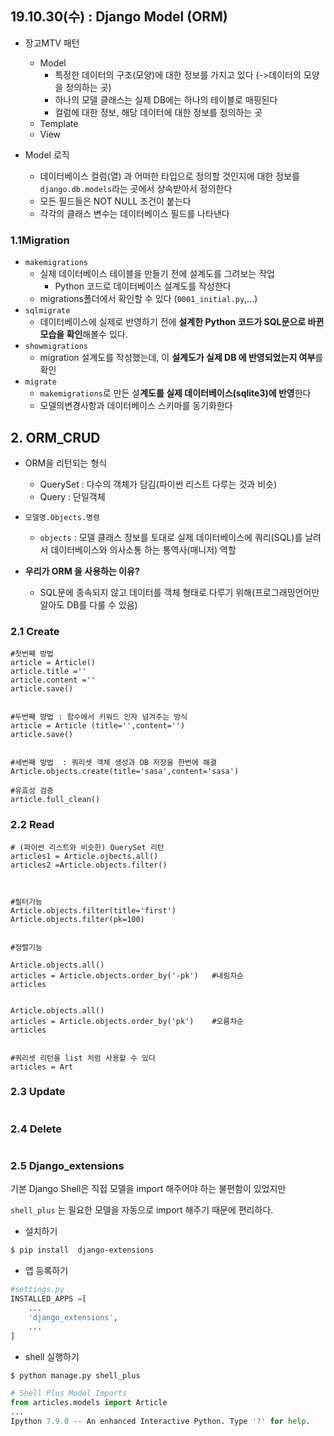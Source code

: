 ## 19.10.30(수) : Django Model (ORM)

- 장고MTV 패턴
  - Model
    - 특정한 데이터의 구조(모양)에 대한 정보를 가지고 있다 (->데이터의 모양을 정의하는 곳)
    - 하나의 모델 클래스는 실제 DB에는 하나의 테이블로 매핑된다
    - 컬럼에 대한 정보, 해당 데이터에 대한 정보를 정의하는 곳
  - Template
  - View

- Model 로직
  -   데이터베이스 컬럼(열) 과 어떠한 타입으로 정의할 것인지에 대한 정보를 `django.db.models`라는 곳에서 상속받아서 정의한다
  - 모든 필드들은 NOT NULL 조건이 붙는다
  - 각각의 클래스 변수는 데이터베이스 필드를 나타낸다

### 1.1Migration

 - `makemigrations`
    - 실제 데이터베이스 테이블을 만들기 전에 설계도를 그려보는 작업	
      	- Python 코드로 데이터베이스 설계도를 작성한다
   - migrations폴더에서 확인할 수 있다 (`0001_initial.py`,...)
- `sqlmigrate`
  - 데이터베이스에 실제로 반영하기 전에 **설계한 Python 코드가 SQL문으로 바뀐 모습을 확인**해볼수 있다.
- `showmigrations`
  - migration 설계도를 작성했는데, 이 **설계도가 실제 DB 에 반영되었는지 여부**를 확인
- `migrate`
  - `makemigrations`로 만든 설**계도를 실제 데이터베이스(sqlite3)에 반영**한다
  - 모델의변경사항과 데이터베이스 스키마를 동기화한다

## 2. ORM_CRUD

- ORM을 리턴되는 형식

  - QuerySet : 다수의 객체가 담김(파이썬 리스트 다루는 것과 비슷)
  - Query : 단일객체

- `모델명.Objects.명령`

  - `objects` : 모델 클래스 정보를 토대로 실제 데이터베이스에 쿼리(SQL)를 날려서 데이터베이스와 의사소통 하는 통역사(매니저) 역할

- **우리가 ORM 을 사용하는 이유?**

  - SQL문에 종속되지 않고 데이터를 객체 형태로 다루기 위해(프로그래밍언어만 알아도 DB를 다룰 수 있음)
    
### 2.1  Create

  ```sqlite
  #첫번째 방법
  article = Article()
  article.title =''
  article.content =''
  article.save()
  
  
  #두번째 방법 : 함수에서 키워드 인자 넘겨주는 방식
  article = Article (title='',content='')
  article.save()
  
  
  #세번째 방법  : 쿼리셋 객체 생성과 DB 저장을 한번에 해결
  Article.objects.create(title='sasa',content='sasa')
  ```

  ```sqlite
  #유효성 검증
  article.full_clean()
  ```

  

### 2.2 Read

```sqlite
# (파이썬 리스트와 비슷한) QuerySet 리턴
articles1 = Article.ojbects.all()
articles2 =Article.objects.filter()



#필터기능
Article.objects.filter(title='first')
Article.objects.filter(pk=100)


#정렬기능 

Article.objects.all()
articles = Article.objects.order_by('-pk')   #내림차순
articles


Article.objects.all()
articles = Article.objects.order_by('pk')    #오름차순
articles


#쿼리셋 리턴을 list 처럼 사용할 수 있다
articles = Art
```



### 2.3 Update

```sqlite

```

### 2.4 Delete

```bash

```





### 2.5 Django_extensions

기본 Django Shell은 직접 모델을 import 해주어야 하는 불편함이 있었지만

`shell_plus` 는 필요한 모델을 자동으로 import 해주기 때문에 편리하다.

- 설치하기

``` bash
$ pip install  django-extensions
```

- 앱 등록하기

```python
#settings.py
INSTALLED_APPS =[
    ...
    'django_extensions',
    ...
]
```

- shell 실행하기

```bash
$ python manage.py shell_plus
```

```python
# Shell Plus Model Imports
from articles.models import Article
...
Ipython 7.9.0 -- An enhanced Interactive Python. Type '?' for help.
```

